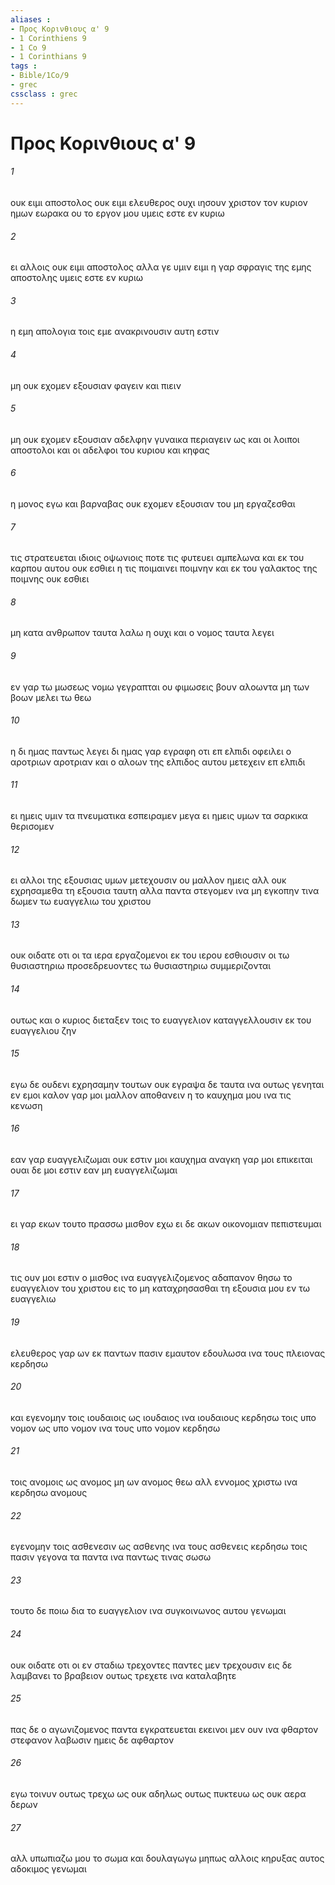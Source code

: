 ```yaml
---
aliases : 
- Προς Κορινθιους α' 9
- 1 Corinthiens 9
- 1 Co 9
- 1 Corinthians 9
tags : 
- Bible/1Co/9
- grec
cssclass : grec
---
```


# Προς Κορινθιους α' 9

###### 1
ουκ ειμι αποστολος ουκ ειμι ελευθερος ουχι ιησουν χριστον τον κυριον ημων εωρακα ου το εργον μου υμεις εστε εν κυριω
###### 2
ει αλλοις ουκ ειμι αποστολος αλλα γε υμιν ειμι η γαρ σφραγις της εμης αποστολης υμεις εστε εν κυριω
###### 3
η εμη απολογια τοις εμε ανακρινουσιν αυτη εστιν
###### 4
μη ουκ εχομεν εξουσιαν φαγειν και πιειν
###### 5
μη ουκ εχομεν εξουσιαν αδελφην γυναικα περιαγειν ως και οι λοιποι αποστολοι και οι αδελφοι του κυριου και κηφας
###### 6
η μονος εγω και βαρναβας ουκ εχομεν εξουσιαν του μη εργαζεσθαι
###### 7
τις στρατευεται ιδιοις οψωνιοις ποτε τις φυτευει αμπελωνα και εκ του καρπου αυτου ουκ εσθιει η τις ποιμαινει ποιμνην και εκ του γαλακτος της ποιμνης ουκ εσθιει
###### 8
μη κατα ανθρωπον ταυτα λαλω η ουχι και ο νομος ταυτα λεγει
###### 9
εν γαρ τω μωσεως νομω γεγραπται ου φιμωσεις βουν αλοωντα μη των βοων μελει τω θεω
###### 10
η δι ημας παντως λεγει δι ημας γαρ εγραφη οτι επ ελπιδι οφειλει ο αροτριων αροτριαν και ο αλοων της ελπιδος αυτου μετεχειν επ ελπιδι
###### 11
ει ημεις υμιν τα πνευματικα εσπειραμεν μεγα ει ημεις υμων τα σαρκικα θερισομεν
###### 12
ει αλλοι της εξουσιας υμων μετεχουσιν ου μαλλον ημεις αλλ ουκ εχρησαμεθα τη εξουσια ταυτη αλλα παντα στεγομεν ινα μη εγκοπην τινα δωμεν τω ευαγγελιω του χριστου
###### 13
ουκ οιδατε οτι οι τα ιερα εργαζομενοι εκ του ιερου εσθιουσιν οι τω θυσιαστηριω προσεδρευοντες τω θυσιαστηριω συμμεριζονται
###### 14
ουτως και ο κυριος διεταξεν τοις το ευαγγελιον καταγγελλουσιν εκ του ευαγγελιου ζην
###### 15
εγω δε ουδενι εχρησαμην τουτων ουκ εγραψα δε ταυτα ινα ουτως γενηται εν εμοι καλον γαρ μοι μαλλον αποθανειν η το καυχημα μου ινα τις κενωση
###### 16
εαν γαρ ευαγγελιζωμαι ουκ εστιν μοι καυχημα αναγκη γαρ μοι επικειται ουαι δε μοι εστιν εαν μη ευαγγελιζωμαι
###### 17
ει γαρ εκων τουτο πρασσω μισθον εχω ει δε ακων οικονομιαν πεπιστευμαι
###### 18
τις ουν μοι εστιν ο μισθος ινα ευαγγελιζομενος αδαπανον θησω το ευαγγελιον του χριστου εις το μη καταχρησασθαι τη εξουσια μου εν τω ευαγγελιω
###### 19
ελευθερος γαρ ων εκ παντων πασιν εμαυτον εδουλωσα ινα τους πλειονας κερδησω
###### 20
και εγενομην τοις ιουδαιοις ως ιουδαιος ινα ιουδαιους κερδησω τοις υπο νομον ως υπο νομον ινα τους υπο νομον κερδησω
###### 21
τοις ανομοις ως ανομος μη ων ανομος θεω αλλ εννομος χριστω ινα κερδησω ανομους
###### 22
εγενομην τοις ασθενεσιν ως ασθενης ινα τους ασθενεις κερδησω τοις πασιν γεγονα τα παντα ινα παντως τινας σωσω
###### 23
τουτο δε ποιω δια το ευαγγελιον ινα συγκοινωνος αυτου γενωμαι
###### 24
ουκ οιδατε οτι οι εν σταδιω τρεχοντες παντες μεν τρεχουσιν εις δε λαμβανει το βραβειον ουτως τρεχετε ινα καταλαβητε
###### 25
πας δε ο αγωνιζομενος παντα εγκρατευεται εκεινοι μεν ουν ινα φθαρτον στεφανον λαβωσιν ημεις δε αφθαρτον
###### 26
εγω τοινυν ουτως τρεχω ως ουκ αδηλως ουτως πυκτευω ως ουκ αερα δερων
###### 27
αλλ υπωπιαζω μου το σωμα και δουλαγωγω μηπως αλλοις κηρυξας αυτος αδοκιμος γενωμαι
